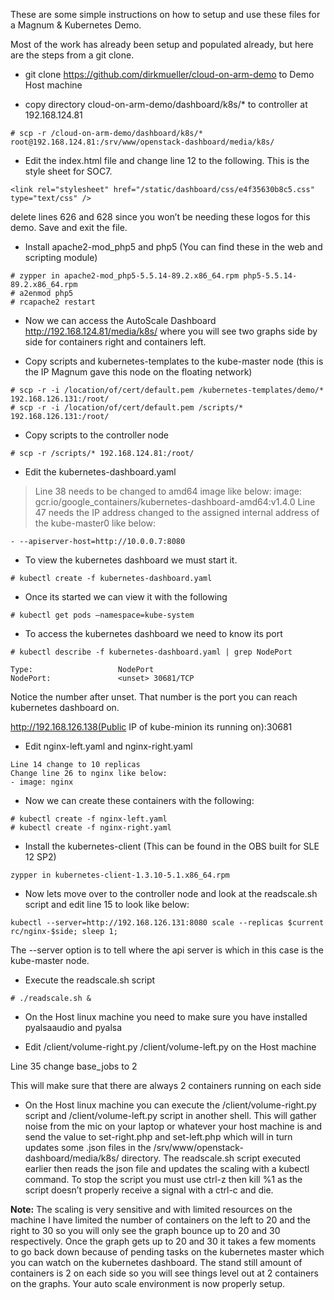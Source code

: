 These are some simple instructions on how to setup and use these files for a Magnum & Kubernetes Demo.

Most of the work has already been setup and populated already, but here are the steps from a git clone.

* git clone https://github.com/dirkmueller/cloud-on-arm-demo to Demo Host machine

* copy directory cloud-on-arm-demo/dashboard/k8s/* to controller at 192.168.124.81
```
# scp -r /cloud-on-arm-demo/dashboard/k8s/* root@192.168.124.81:/srv/www/openstack-dashboard/media/k8s/
```
* Edit the index.html file and change line 12 to the following. This is the style sheet for SOC7.
```
<link rel="stylesheet" href="/static/dashboard/css/e4f35630b8c5.css" type="text/css" />
```
delete lines 626 and 628 since you won’t be needing these logos for this demo. Save and exit the file.

* Install apache2-mod_php5 and php5 (You can find these in the web and scripting module)
```
# zypper in apache2-mod_php5-5.5.14-89.2.x86_64.rpm php5-5.5.14-89.2.x86_64.rpm 
# a2enmod php5
# rcapache2 restart
```
* Now we can access the AutoScale Dashboard http://192.168.124.81/media/k8s/ where you will see two graphs side by side for containers right and containers left.

* Copy scripts and kubernetes-templates to the kube-master node (this is the IP Magnum gave this node on the floating network)
```
# scp -r -i /location/of/cert/default.pem /kubernetes-templates/demo/* 192.168.126.131:/root/
# scp -r -i /location/of/cert/default.pem /scripts/* 192.168.126.131:/root/
```
* Copy scripts to the controller node 
```
# scp -r /scripts/* 192.168.124.81:/root/
```
* Edit the kubernetes-dashboard.yaml

>Line 38 needs to be changed to amd64 image like below:
>image: gcr.io/google_containers/kubernetes-dashboard-amd64:v1.4.0
>Line 47 needs the IP address changed to the assigned internal address of the kube-master0 like below:

`- --apiserver-host=http://10.0.0.7:8080`

* To view the kubernetes dashboard we must start it. 
```
# kubectl create -f kubernetes-dashboard.yaml
```
* Once its started we can view it with the following
```
# kubectl get pods –namespace=kube-system
```
* To access the kubernetes dashboard we need to know its port
```
# kubectl describe -f kubernetes-dashboard.yaml | grep NodePort

Type:                   NodePort 
NodePort:               <unset> 30681/TCP
```
Notice the number after unset. That number is the port you can reach kubernetes dashboard on.

http://192.168.126.138(Public IP of kube-minion its running on):30681

* Edit nginx-left.yaml and nginx-right.yaml
```
Line 14 change to 10 replicas
Change line 26 to nginx like below:
- image: nginx
```
* Now we can create these containers with the following:
```
# kubectl create -f nginx-left.yaml
# kubectl create -f nginx-right.yaml
```
* Install the kubernetes-client (This can be found in the OBS built for SLE 12 SP2)
```
zypper in kubernetes-client-1.3.10-5.1.x86_64.rpm
```
* Now lets move over to the controller node and look at the readscale.sh script and edit line 15 to look like below:
```
kubectl --server=http://192.168.126.131:8080 scale --replicas $current rc/nginx-$side; sleep 1;
```
The --server option is to tell where the api server is which in this case is the kube-master node.

* Execute the readscale.sh script
```
# ./readscale.sh &
```
* On the Host linux machine you need to make sure you have installed pyalsaaudio and pyalsa

* Edit /client/volume-right.py /client/volume-left.py on the Host machine

Line 35 change base_jobs to 2

This will make sure that there are always 2 containers running on each side

* On the Host linux machine you can execute the /client/volume-right.py script and /client/volume-left.py script in another shell. This will gather noise from the mic on your laptop or whatever your host machine is and send the value to set-right.php and set-left.php which will in turn updates some .json files in the /srv/www/openstack-dashboard/media/k8s/ directory.  The readscale.sh script executed earlier then reads the json file and updates the scaling with a kubectl command. To stop the script you must use ctrl-z then kill %1 as the script doesn’t properly receive a signal with a ctrl-c and die. 

**Note:** The scaling is very sensitive and with limited resources on the machine I have limited the number of containers on the left to 20 and the right to 30 so you will only see the graph bounce up to 20 and 30 respectively. Once the graph gets up to 20 and 30 it takes a few moments to go back down because of pending tasks on the kubernetes master which  you can watch on the kubernetes dashboard. The stand still amount of containers is 2 on each side so you will see things level out at 2 containers on the graphs.
Your auto scale environment is now properly setup. 
